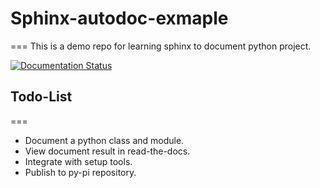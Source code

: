 # Sphinx-autodoc-exmaple
===
This is a demo repo for learning sphinx to document python project.

[![Documentation Status](https://readthedocs.org/projects/sphinx-autodoc-example/badge/?version=latest)](https://sphinx-autodoc-example.readthedocs.io/en/latest/?badge=latest)


## Todo-List
===
- Document a python class and module.
- View document result in read-the-docs.
- Integrate with setup tools.
- Publish to py-pi repository.